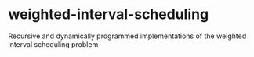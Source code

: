# weighted-interval-scheduling
Recursive and dynamically programmed implementations of the weighted interval scheduling problem
